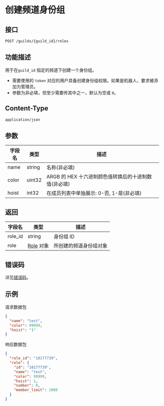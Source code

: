 # 创建频道身份组

## 接口

```http
POST /guilds/{guild_id}/roles
```

## 功能描述

用于在`guild_id` 指定的频道下创建一个身份组。

- 需要使用的 `token` 对应的用户具备创建身份组权限。如果是机器人，要求被添加为管理员。
- 参数为非必填，但至少需要传其中之一，默认为空或 `0`。

## Content-Type

```http
application/json
```

## 参数

| 字段名 | 类型   | 描述                                                 |
| ------ | ------ | ---------------------------------------------------- |
| name   | string | 名称(非必填)                                         |
| color  | uint32 | ARGB 的 HEX 十六进制颜色值转换后的十进制数值(非必填) |
| hoist  | int32  | 在成员列表中单独展示: 0-否, 1-是(非必填)             |

## 返回

| 字段名  | 类型                            | 描述                   |
| ------- | ------------------------------- | ---------------------- |
| role_id | string                          | 身份组 ID              |
| role    | [Role](../role/member/role_model.md#role) 对象 | 所创建的频道身份组对象 |

## 错误码

详见[错误码](../../../openapi/error/error.md)。


## 示例

请求数据包

```json
{
  "name": "test",
  "color": 99999,
  "hoist": "1"
}
```

响应数据包

```json
{
  "role_id": "10177739",
  "role": {
    "id": "10177739",
    "name": "test",
    "color": 99999,
    "hoist": 1,
    "number": 0,
    "member_limit": 2000
  }
}
```
